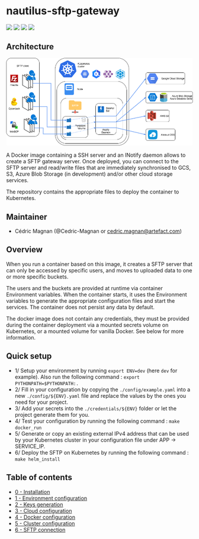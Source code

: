 
# nautilus-sftp-gateway

![](https://nautilus-badger.appspot.com/get_badge/4d29c65d5f4d21f543ea2389e29fc7bcb621e7ef649ce070e6a47c1b5fbb86e9)
![](https://nautilus-badger.appspot.com/get_badge/31b1704918e14bb03933a6068e18a8afc09d725ceefc0e78a06267c65ccd07c2)
![](https://nautilus-badger.appspot.com/get_badge/0bc8e88d64bc4046cb18d70e0321de06405a51c8c889e7d8b903599b740a205f)
![](https://nautilus-badger.appspot.com/get_badge/52471cb3ec0b885cd51803a988f2c01df7a6d054f1398efd1d052f3967667230)


## Architecture

![Nautilus SFTP Gateway architecture](./docs/Nautilus_SFTP_Gateway_architecture.png)


A Docker image containing a SSH server and an INotify daemon allows to create a SFTP gateway server. Once deployed, you can connect to the SFTP server and read/write files that are immediately synchronised to GCS, S3, Azure Blob Storage (in development) and/or other cloud storage services.

The repository contains the appropriate files to deploy the container to Kubernetes.


## Maintainer

- Cédric Magnan (@Cedric-Magnan or cedric.magnan@artefact.com)


## Overview

When you run a container based on this image, it creates a SFTP server that can only be accessed by specific users, and moves to uploaded data to one or more specific buckets.

The users and the buckets are provided at runtime via container Environment variables. When the container starts, it uses the Environment variables to generate the appropriate configuration files and start the services. The container does not persist any data by default.

The docker image does not contain any credentials, they must be provided during the container deployment via a mounted secrets volume on Kubernetes, or a mounted volume for vanilla Docker. See below for more information.


## Quick setup

- 1/ Setup your environment by running `export ENV=dev` (here `dev` for example). Also run the following command : `export PYTHONPATH=$PYTHONPATH:.`
- 2/ Fill in your configuration by copying the `./config/example.yaml` into a new `./config/${ENV}.yaml` file and replace the values by the ones you need for your project.
- 3/ Add your secrets into the `./credentials/${ENV}` folder or let the project generate them for you.
- 4/ Test your configuration by running the following command : `make docker_run`
- 5/ Generate or copy an existing external IPv4 address that can be used by your Kubernetes cluster in your configuration file under APP -> SERVICE_IP.
- 6/ Deploy the SFTP on Kubernetes by running the following command : `make helm_install`


## Table of contents

- [0 - Installation](./docs/0-Installation.md)
- [1 - Environment configuration](./docs/1-EnvironmentConfiguration.md)
- [2 - Keys generation](./docs/2-KeysGeneration.md)
- [3 - Cloud configuration](./docs/3-CloudConfiguration.md)
- [4 - Docker configuration](./docs/4-DockerConfiguration.md)
- [5 - Cluster configuration](./docs/5-ClusterConfiguration.md)
- [6 - SFTP connection](./docs/6-SFTPConnection.md)


